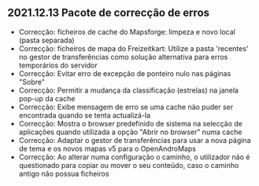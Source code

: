 ## 2021.12.13 Pacote de correcção de erros

- Correcção: ficheiros de cache do Mapsforge: limpeza e novo local (pasta separada)
- Correcção: ficheiros de mapa do Freizeitkart: Utilize a pasta 'recentes' no gestor de transferências como solução alternativa para erros temporários do servidor
- Correcção: Evitar erro de excepção de ponteiro nulo nas páginas "Sobre"
- Correcção: Permitir a mudança da classificação (estrelas) na janela pop-up da cache
- Correcção: Exibe mensagem de erro se uma cache não puder ser encontrada quando se tenta actualizá-la
- Correcção: Mostra o browser predefinido de sistema na selecção de aplicações quando utilizada a opção "Abrir no browser" numa cache
- Correcção: Adaptar o gestor de transferências para usar a nova página de tema e os novos mapas v5 para o OpenAndroMaps
- Correcção: Ao alterar numa configuração o caminho, o utilizador não é questionado para copiar ou mover o seu conteúdo, caso o caminho antigo não possua ficheiros
